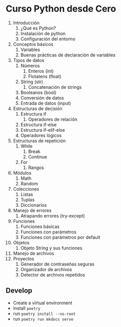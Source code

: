 # Curso Python desde Cero

1. Introducción
   1. ¿Qué es Python?
   2. Instalación de python
   3. Configuración del entorno
2. Conceptos básicos
   1. Variables
   2. Buenas prácticas de declaración de variables
3. Tipos de datos
   1. Números
      1. Enteros (int)
      2. Flotatens (float)
   2. String (str)
      1. Concatenación de strings
   3. Booleanos (bool)
   4. Conversión de datos
   5. Entrada de datos (input)
4. Estructuras de decisión
   1. Estructura if
      1. Operadores de relación
   2. Estructura if-else
   3. Estructura if-elif-else
   4. Operadores lógicos
5. Estructuras de repetición
   1. While
      1. Break
      2. Continue
   2. For
      1. Rangos
6. Módulos
   1. Math
   2. Random
7. Colecciones
   1. Listas
   2. Tuplas
   3. Diccionarios
8. Manejo de errores
   1. Atrapando errores (try-except)
9. Funciones
   1. Funciones básicas
   2. Funciones con parámetros
   3. Funciones con parámetros por default
10. Objetos
    1. Objeto String y sus funciones
11. Manejo de archivos
12. Proyectos
    1. Generador de contraseñas seguras
    2. Organizador de archivos
    3. Detector de archivos repetidos

## Develop

- Create a virtual environment
- Install `poetry`
- run `poetry install --no-root`
- run `poetry run mkdocs serve`
